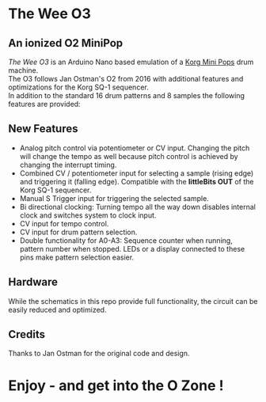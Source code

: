 # The Wee O3
## An ionized O2 MiniPop
*The Wee O3* is an Arduino Nano based emulation of a [Korg Mini Pops](https://en.wikipedia.org/wiki/Korg_Mini_Pops) drum machine.  
The O3 follows Jan Ostman's O2 from 2016 with additional features and optimizations for the Korg SQ-1 sequencer.  
In addition to the standard 16 drum patterns and 8 samples the following features are provided:
## New Features
* Analog pitch control via potentiometer or CV input. Changing the pitch will change the tempo as well because pitch control is achieved by changing the interrupt timing.
* Combined CV / potentiometer input for selecting a sample (rising edge) and triggering it (falling edge). Compatible with the **littleBits OUT** of the Korg SQ-1 sequencer.
* Manual S Trigger input for triggering the selected sample.
* Bi directional clocking: Turning tempo all the way down disables internal clock and switches system to clock input.
* CV input for tempo control.
* CV input for drum pattern selection.
* Double functionality for A0-A3: Sequence counter when running, pattern number when stopped. LEDs or a display connected to these pins make pattern selection easier.
## Hardware
While the schematics in this repo provide full functionality, the circuit can be easily reduced and optimized.
## Credits
Thanks to Jan Ostman for the original code and design.
# Enjoy - and get into the O Zone !
